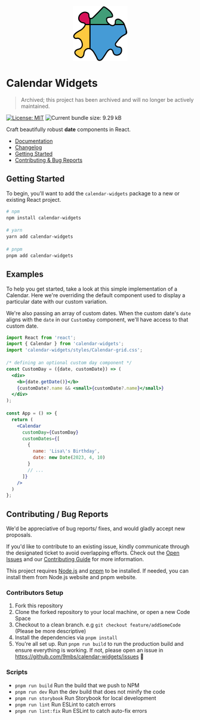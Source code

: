 <p align="center">
  <img src="./docs/static/branding-assets/CW-Logo-Medium-50x50_3@3x.png"/>
</p>

# Calendar Widgets

> Archived; this project has been archived and will no longer be actively maintained.

[![License: MIT](https://img.shields.io/badge/License-MIT-yellow.svg)](https://github.com/9mbs/calendar-widgets/blob/v0.0.13/LICENSE)
![Current bundle size: 9.29 kB](https://img.shields.io/badge/Bundle_Size-9.29_kB-blue.svg)

Craft beautifully robust **date** components in React.

- [Documentation](https://calendar-widgets.com)
- [Changelog](https://calendar-widgets.com/changelog)
- [Getting Started](#getting-started)
- [Contributing & Bug Reports](#contributing--bug-reports)

## Getting Started

To begin, you'll want to add the `calendar-widgets` package to a new or existing React project.

```sh
# npm
npm install calendar-widgets

# yarn
yarn add calendar-widgets

# pnpm
pnpm add calendar-widgets
```

## Examples

To help you get started, take a look at this simple implementation of a Calendar. Here we're overriding the default component used to display a particular date with our custom variation.

We're also passing an array of custom dates. When the custom date's `date` aligns with the `date` in our `CustomDay` component, we'll have access to that custom date.

```jsx
import React from 'react';
import { Calendar } from 'calendar-widgets';
import 'calendar-widgets/styles/Calendar-grid.css';

/* defining an optional custom day component */
const CustomDay = ({date, customDate}) => (
  <div>
    <b>{date.getDate()}</b>
    {customDate?.name && <small>{customDate?.name}</small>}
  </div>
);

const App = () => {
  return (
    <Calendar 
      customDay={CustomDay}
      customDates={[
        {
          name: 'Lisa\'s Birthday',
          date: new Date(2023, 4, 10)
        }
        // ...
      ]}
    />
  )
};
```

## Contributing / Bug Reports

We'd be appreciative of bug reports/ fixes, and would gladly accept new proposals.

If you'd like to contribute to an existing issue, kindly communicate through the designated ticket to avoid overlapping efforts. Check out the [Open Issues](https://github.com/9mbs/calendar/issues?q=is%3Aissue+is%3Aopen) and our [Contributing Guide](./CONTRIBUTING.md) for more information.

This project requires [Node.js](https://nodejs.org/en) and [pnpm](https://pnpm.io/) to be installed. If needed, you can install them from Node.js website and pnpm website.

### Contributors Setup

1. Fork this repository
2. Clone the forked repository to your local machine, or open a new Code Space
3. Checkout to a clean branch. e.g `git checkout feature/addSomeCode` (Please be more descriptive)
4. Install the dependencies via `pnpm install`
5. You're all set up. Run `pnpm run build` to run the production build and ensure everything is working. If not, please open an issue in <https://github.com/9mbs/calendar-widgets/issues> 🙂

### Scripts

- `pnpm run build` Run the build that we push to NPM
- `pnpm run dev` Run the dev build that does not minify the code
- `pnpm run storybook` Run Storybook for local development
- `pnpm run lint` Run ESLint to catch errors
- `pnpm run lint:fix` Run ESLint to catch auto-fix errors

